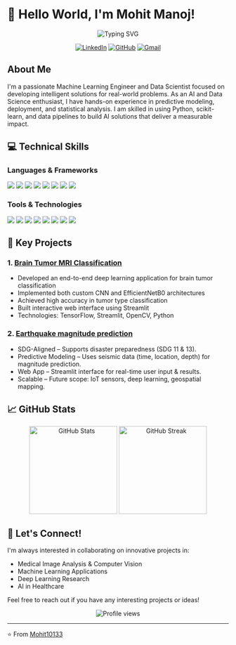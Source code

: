 # 👋 Hello World, I'm Mohit Manoj!

<div align="center">
  <img src="https://readme-typing-svg.demolab.com?font=Fira+Code&weight=600&size=28&duration=3000&pause=1000&color=3B88C3&center=true&vCenter=true&random=false&width=435&lines=Machine+Learning+Engineer;Deep+Learning+Enthusiast;AI+Developer;Computer+Data+Analyst" alt="Typing SVG" />
</div>

<div align="center">
  
[![LinkedIn](https://img.shields.io/badge/LinkedIn-0077B5?style=for-the-badge&logo=linkedin&logoColor=white)](https://www.linkedin.com/in/mohit-manoj)
[![GitHub](https://img.shields.io/badge/GitHub-100000?style=for-the-badge&logo=github&logoColor=white)](https://github.com/Mohit10133)
[![Gmail](https://img.shields.io/badge/Gmail-D14836?style=for-the-badge&logo=gmail&logoColor=white)](mailto:mohit2002coc@gmail.com)

</div>

##  About Me

I'm a passionate Machine Learning Engineer and Data Scientist focused on developing intelligent solutions for real-world problems. As an AI and Data Science enthusiast, I have hands-on experience in predictive modeling, deployment, and statistical analysis. I am skilled in using Python, scikit-learn, and data pipelines to build AI solutions that deliver a measurable impact.

## 💻 Technical Skills

### Languages & Frameworks
<p align="left">
  <img src="https://img.shields.io/badge/Python-3776AB?style=for-the-badge&logo=python&logoColor=white" />
  <img src="https://img.shields.io/badge/TensorFlow-FF6F00?style=for-the-badge&logo=tensorflow&logoColor=white" />
  <img src="https://img.shields.io/badge/PyTorch-EE4C2C?style=for-the-badge&logo=pytorch&logoColor=white" />
  <img src="https://img.shields.io/badge/scikit--learn-F7931E?style=for-the-badge&logo=scikit-learn&logoColor=white" />
  <img src="https://img.shields.io/badge/OpenCV-27338e?style=for-the-badge&logo=OpenCV&logoColor=white" />
  <img src="https://img.shields.io/badge/Keras-D00000?style=for-the-badge&logo=Keras&logoColor=white" />
  <img src="https://img.shields.io/badge/Java-ED8B00?style=for-the-badge&logo=openjdk&logoColor=white" />
  <img src="https://img.shields.io/badge/MySQL-005C84?style=for-the-badge&logo=mysql&logoColor=white" />
</p>

### Tools & Technologies
<p align="left">
  <img src="https://img.shields.io/badge/Jupyter-F37626.svg?&style=for-the-badge&logo=Jupyter&logoColor=white" />
  <img src="https://img.shields.io/badge/Git-F05032?style=for-the-badge&logo=git&logoColor=white" />
  <img src="https://img.shields.io/badge/Docker-2CA5E0?style=for-the-badge&logo=docker&logoColor=white" />
  <img src="https://img.shields.io/badge/Streamlit-FF4B4B?style=for-the-badge&logo=Streamlit&logoColor=white" />
  <img src="https://img.shields.io/badge/Flask-000000?style=for-the-badge&logo=flask&logoColor=white" />
  <img src="https://img.shields.io/badge/conda-342B029.svg?&style=for-the-badge&logo=anaconda&logoColor=white" />
  <img src="https://img.shields.io/badge/PowerBI-F2C811?style=for-the-badge&logo=Power%20BI&logoColor=white" />
  <img src="https://img.shields.io/badge/Amazon_AWS-FF9900?style=for-the-badge&logo=amazonaws&logoColor=white" />
</p>

## 🎯 Key Projects

### 1. [Brain Tumor MRI Classification](https://github.com/Mohit10133/streamlit_brain_tumor_app)
- Developed an end-to-end deep learning application for brain tumor classification
- Implemented both custom CNN and EfficientNetB0 architectures
- Achieved high accuracy in tumor type classification
- Built interactive web interface using Streamlit
- Technologies: TensorFlow, Streamlit, OpenCV, Python

### 2. [Earthquake magnitude prediction]([Link-to-repo](https://github.com/Mohit10133/Earthquake_magnitude_Prediction))
- SDG-Aligned – Supports disaster preparedness (SDG 11 & 13).
- Predictive Modeling – Uses seismic data (time, location, depth) for magnitude prediction.
- Web App – Streamlit interface for real-time user input & results.
- Scalable – Future scope: IoT sensors, deep learning, geospatial mapping.

## 📈 GitHub Stats

<div align="center">
  <img src="https://github-readme-stats.vercel.app/api?username=Mohit10133&show_icons=true&theme=tokyonight" alt="GitHub Stats" height="200" />
  <img src="https://github-readme-streak-stats.herokuapp.com/?user=Mohit10133&theme=tokyonight" alt="GitHub Streak" height="200" />
</div>

## 🤝 Let's Connect!

I'm always interested in collaborating on innovative projects in:
- Medical Image Analysis & Computer Vision
- Machine Learning Applications
- Deep Learning Research
- AI in Healthcare

Feel free to reach out if you have any interesting projects or ideas!

<div align="center">
  <img src="https://komarev.com/ghpvc/?username=Mohit10133&style=flat-square&color=blue" alt="Profile views"/>
</div>

---
⭐️ From [Mohit10133](https://github.com/Mohit10133)
